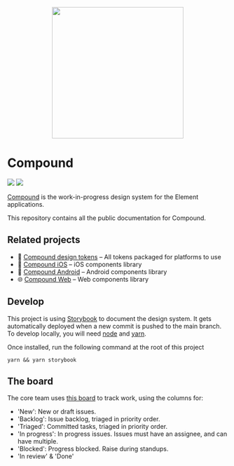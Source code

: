<p align="center"><img src="https://compound.element.io/logo-readme.png" width="300" alt="" /></p>

# Compound

[![](https://img.shields.io/badge/-Storybook-ff4785?logo=Storybook&logoColor=white&style=flat-square)](https://compound.element.io) [![](https://img.shields.io/github/license/vector-im/compound)](https://github.com/vector-im/compound/blob/main/LICENSE)

[Compound](https://compound.element.io) is the work-in-progress
design system for the Element applications.

This repository contains all the public documentation for Compound.

## Related projects

- 🎨 [Compound design tokens](https://github.com/vector-im/compound-design-tokens) – All tokens packaged for platforms to use
- 📱 [Compound iOS](https://github.com/vector-im/compound-ios) – iOS components library
- 🤖 [Compound Android](https://github.com/vector-im/compound-android) – Android components library
- 🌐 [Compound Web](https://github.com/vector-im/compound-web) – Web components library

## Develop

This project is using [Storybook](https://storybook.js.org/) to document the design system. It gets automatically deployed
when a new commit is pushed to the main branch. To develop locally, you will need [node](https://nodejs.org/en/) and [yarn](https://classic.yarnpkg.com/lang/en/).

Once installed, run the following command at the root of this project

```
yarn && yarn storybook
```
## The board

The core team uses [this board]([url](https://github.com/orgs/vector-im/projects/52/)https://github.com/orgs/vector-im/projects/52/) to track work, using the columns for:

- 'New': New or draft issues.
- 'Backlog': Issue backlog, triaged in priority order.
- 'Triaged': Committed tasks, triaged in priority order.
- 'In progress': In progress issues. Issues must have an assignee, and can have multiple.
- 'Blocked': Progress blocked. Raise during standups.
- 'In review' & 'Done'
